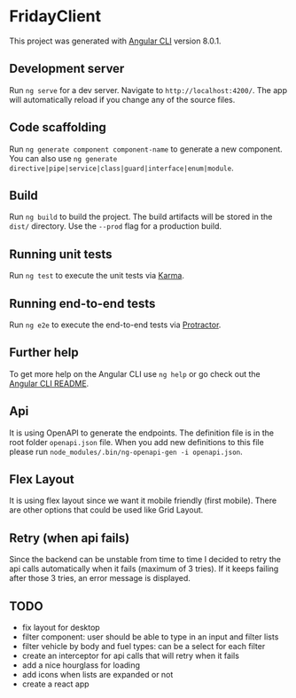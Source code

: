 # FridayClient

This project was generated with [Angular CLI](https://github.com/angular/angular-cli) version 8.0.1.

## Development server

Run `ng serve` for a dev server. Navigate to `http://localhost:4200/`. The app will automatically reload if you change any of the source files.

## Code scaffolding

Run `ng generate component component-name` to generate a new component. You can also use `ng generate directive|pipe|service|class|guard|interface|enum|module`.

## Build

Run `ng build` to build the project. The build artifacts will be stored in the `dist/` directory. Use the `--prod` flag for a production build.

## Running unit tests

Run `ng test` to execute the unit tests via [Karma](https://karma-runner.github.io).

## Running end-to-end tests

Run `ng e2e` to execute the end-to-end tests via [Protractor](http://www.protractortest.org/).

## Further help

To get more help on the Angular CLI use `ng help` or go check out the [Angular CLI README](https://github.com/angular/angular-cli/blob/master/README.md).

## Api
It is using OpenAPI to generate the endpoints. The definition file is in the root folder `openapi.json` file.
When you add new definitions to this file please run `node_modules/.bin/ng-openapi-gen -i openapi.json`.

## Flex Layout
It is using flex layout since we want it mobile friendly (first mobile). There are other options that could be used like Grid Layout.

## Retry (when api fails)
Since the backend can be unstable from time to time I decided to retry the api calls automatically when it fails (maximum of 3 tries). If it keeps failing after those 3 tries, an error message is displayed.

## TODO
- fix layout for desktop
- filter component: user should be able to type in an input and filter lists
- filter vehicle by body and fuel types: can be a select for each filter
- create an interceptor for api calls that will retry when it fails
- add a nice hourglass for loading
- add icons when lists are expanded or not
- create a react app